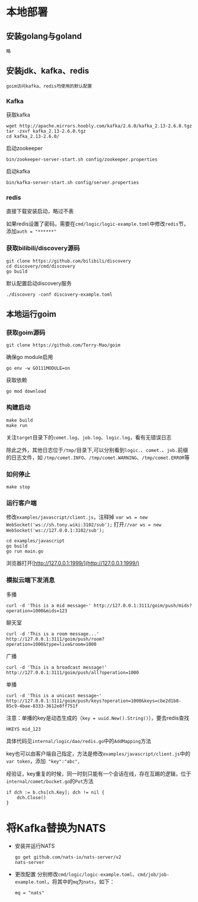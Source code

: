 # 本地部署
## 安装golang与goland
    略

## 安装jdk、kafka、redis
    goim访问kafka、redis均使用的默认配置
    
### Kafka
获取kafka
```
wget http://apache.mirrors.hoobly.com/kafka/2.6.0/kafka_2.13-2.6.0.tgz
tar -zxvf kafka_2.13-2.6.0.tgz 
cd kafka_2.13-2.6.0/
```
启动zookeeper
```
bin/zookeeper-server-start.sh config/zookeeper.properties
```
启动kafka
```
bin/kafka-server-start.sh config/server.properties
```
### redis
直接下载安装启动，略过不表

如果redis设置了密码，需要在`cmd/logic/logic-example.toml`中修改`redis`节，添加`auth = "******"`

### 获取bilibili/discovery源码
```
git clone https://github.com/bilibili/discovery
cd discovery/cmd/discovery
go build
```
默认配置启动discovery服务
```
./discovery -conf discovery-example.toml
```


## 本地运行goim
### 获取goim源码
```
git clone https://github.com/Terry-Mao/goim
```
确保go module启用
```
go env -w GO111MODULE=on
```
获取依赖
```
go mod download
```
### 构建启动
```
make build
make run
```
关注`target`目录下的`comet.log`、`job.log`、`logic.log`，看有无错误日志

除此之外，其他日志位于`/tmp/`目录下,可以分别看到`logic.`、`comet.`、`job.`前缀的日志文件，如
`/tmp/comet.INFO`、`/tmp/comet.WARNING`、`/tmp/comet.ERROR`等
### 如何停止
```
make stop
```

### 运行客户端
修改`examples/javascript/client.js`，注释掉
`var ws = new WebSocket('ws://sh.tony.wiki:3102/sub');`
打开`//var ws = new WebSocket('ws://127.0.0.1:3102/sub');`
```
cd examples/javascript
go build
go run main.go
```
浏览器打开[http://127.0.0.1:1999/](http://127.0.0.1:1999/)

### 模拟云端下发消息
多播
```
curl -d 'This is a mid message~' http://127.0.0.1:3111/goim/push/mids?operation=1000&mids=123
```
聊天室
```
curl -d 'This is a room message...' http://127.0.0.1:3111/goim/push/room?operation=1000&type=live&room=1000
```
广播
```
curl -d 'This is a broadcast message!' http://127.0.0.1:3111/goim/push/all?operation=1000
```
单播
```
curl -d 'This is a unicast message~' http://127.0.0.1:3111/goim/push/keys?operation=1000&keys=cbe2d1b8-85c9-4bae-8333-3612e8ff751f
```
注意：单播的key是动态生成的（`key = uuid.New().String()`），要去redis查找
```
HKEYS mid_123
```
具体代码见`internal/logic/dao/redis.go`中的`AddMapping`方法

key也可以由客户端自己指定，方法是修改`examples/javascript/client.js`中的`var token`，添加` "key":"abc",`

经验证，key重复的时候，同一时刻只能有一个会话在线，存在互踢的逻辑，位于`internal/comet/bucket.go`的`Put`方法
```
if dch := b.chs[ch.Key]; dch != nil {
    dch.Close()
}
```


# 将Kafka替换为NATS
* 安装并运行NATS
    ```
    go get github.com/nats-io/nats-server/v2
    nats-server
    ```
* 更改配置
    分别修改`cmd/logic/logic-example.toml`、`cmd/job/job-example.toml`，将其中的`mq`为`nats`，如下：
    ```
    mq = "nats"
    ```
    